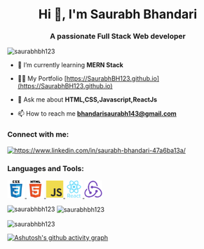 
<!---
SaurabhBH123/SaurabhBH123 is a ✨ special ✨ repository because its `README.md` (this file) appears on your GitHub profile.
You can click the Preview link to take a look at your changes.
--->
<h1 align="center">Hi 👋, I'm Saurabh Bhandari</h1>
<h3 align="center">A passionate Full Stack Web developer</h3>

<p align="left"> <img src="https://komarev.com/ghpvc/?username=saurabhbh123&label=Profile%20views&color=0e75b6&style=flat" alt="saurabhbh123" /> </p>

- 🌱 I’m currently learning **MERN Stack**

- 👨‍💻 My Portfolio [https://SaurabhBH123.github.io](https://SaurabhBH123.github.io)

- 💬 Ask me about **HTML,CSS,Javascript,ReactJs**

- 📫 How to reach me **bhandarisaurabh143@gmail.com**

<h3 align="left">Connect with me:</h3>
<p align="left">
<a href="https://linkedin.com/in/https://www.linkedin.com/in/saurabh-bhandari-47a6ba13a/" target="blank"><img align="center" src="https://raw.githubusercontent.com/rahuldkjain/github-profile-readme-generator/master/src/images/icons/Social/linked-in-alt.svg" alt="https://www.linkedin.com/in/saurabh-bhandari-47a6ba13a/" height="30" width="40" /></a>
</p>

<h3 align="left">Languages and Tools:</h3>
<p align="left"> <a href="https://www.w3schools.com/css/" target="_blank" rel="noreferrer"> <img src="https://raw.githubusercontent.com/devicons/devicon/master/icons/css3/css3-original-wordmark.svg" alt="css3" width="40" height="40"/> </a> <a href="https://www.w3.org/html/" target="_blank" rel="noreferrer"> <img src="https://raw.githubusercontent.com/devicons/devicon/master/icons/html5/html5-original-wordmark.svg" alt="html5" width="40" height="40"/> </a> <a href="https://developer.mozilla.org/en-US/docs/Web/JavaScript" target="_blank" rel="noreferrer"> <img src="https://raw.githubusercontent.com/devicons/devicon/master/icons/javascript/javascript-original.svg" alt="javascript" width="40" height="40"/> </a> <a href="https://reactjs.org/" target="_blank" rel="noreferrer"> <img src="https://raw.githubusercontent.com/devicons/devicon/master/icons/react/react-original-wordmark.svg" alt="react" width="40" height="40"/> </a> <a href="https://redux.js.org" target="_blank" rel="noreferrer"> <img src="https://raw.githubusercontent.com/devicons/devicon/master/icons/redux/redux-original.svg" alt="redux" width="40" height="40"/> </a> </p>

<p><img align="left" src="https://github-readme-stats.vercel.app/api/top-langs?username=saurabhbh123&show_icons=true&locale=en&layout=compact" alt="saurabhbh123" /></p>

<p>&nbsp;<img align="center" src="https://github-readme-stats.vercel.app/api?username=saurabhbh123&show_icons=true&locale=en" alt="saurabhbh123" /></p>

<p><img align="center" src="https://github-readme-streak-stats.herokuapp.com/?user=saurabhbh123&" alt="saurabhbh123" /></p>

[![Ashutosh's github activity graph](https://github-readme-activity-graph.cyclic.app/graph?username=SaurabhBH123&bg_color=ffcfe9&color=9e4c98&line=9e4c98&point=403d3d&area=true&hide_border=true)](https://github.com/ashutosh00710/github-readme-activity-graph)

